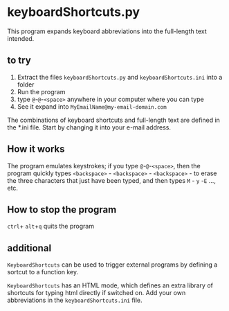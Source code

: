 # keyboardShortcuts.py

This program expands keyboard abbreviations into the full-length text intended.

## to try

1. Extract the files ``keyboardShortcuts.py`` and ``keyboardShortcuts.ini`` into a folder
2. Run the program
3. type ``@``-``@``-``<space>`` anywhere in your computer where you can type
4. See it expand into ``MyEmailName@my-email-domain.com``

The combinations of keyboard shortcuts and full-length text are defined in the *.ini file. Start by changing it into your e-mail address.

## How it works

The program emulates keystrokes; if you type ``@``-``@``-``<space>``, then the program quickly types ``<backspace>`` - ``<backspace>`` - ``<backspace>`` - to erase the three characters that just have been typed, and then types ``M`` - ``y`` -``E`` ..., etc.

## How to stop the program

``ctrl``+ ``alt``+``q`` quits the program

## additional

``KeyboardShortcuts`` can be used to trigger external programs by defining a sortcut to a function key.

``KeyboardShortcuts`` has an HTML mode, which defines an extra library of shortcuts for typing html directly if switched on. Add your own abbreviations in the ``keyboardShortcuts.ini`` file.
